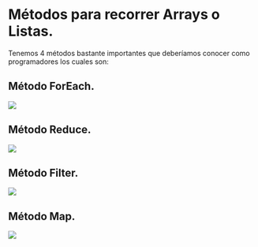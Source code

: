 # Métodos para recorrer Arrays o Listas.
Tenemos 4 métodos bastante importantes que deberíamos conocer como programadores los cuales son:
 ## Método ForEach.
 
[![](http://img.youtube.com/vi/bmrTkz1pR0I/0.jpg)](https://www.youtube.com/watch?v=bmrTkz1pR0I "")

## Método Reduce.

[![](http://img.youtube.com/vi/aRWlRmlgN3I/0.jpg)](https://www.youtube.com/watch?v=aRWlRmlgN3I "")

## Método Filter.

[![](http://img.youtube.com/vi/4kRLrYYyzH0/0.jpg)](https://www.youtube.com/watch?v=4kRLrYYyzH0 "")

## Método Map.

[![](http://img.youtube.com/vi/e78t3QjVO/0.jpg)](https://www.youtube.com/watch?v=e78t3QjVO "")




